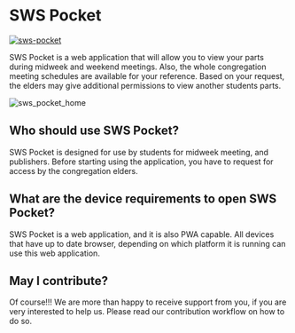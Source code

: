 # SWS Pocket

[![sws-pocket](https://img.shields.io/endpoint?url=https://dashboard.cypress.io/badge/simple/xvw6ii&style=flat&logo=cypress)](https://dashboard.cypress.io/projects/xvw6ii/runs)

SWS Pocket is a web application that will allow you to view your parts during midweek and weekend meetings. Also, the whole congregation meeting schedules are available for your reference. Based on your request, the elders may give additional permissions to view another students parts.

![sws_pocket_home](https://user-images.githubusercontent.com/26148770/191229400-98819316-1a84-4c9e-afe0-bc4a0b356315.png)

## Who should use SWS Pocket?

SWS Pocket is designed for use by students for midweek meeting, and publishers. Before starting using the application, you have to request for access by the congregation elders.

## What are the device requirements to open SWS Pocket?

SWS Pocket is a web application, and it is also PWA capable. All devices that have up to date browser, depending on which platform it is running can use this web application.

## May I contribute?

Of course!!! We are more than happy to receive support from you, if you are very interested to help us. Please read our contribution workflow on how to do so.
